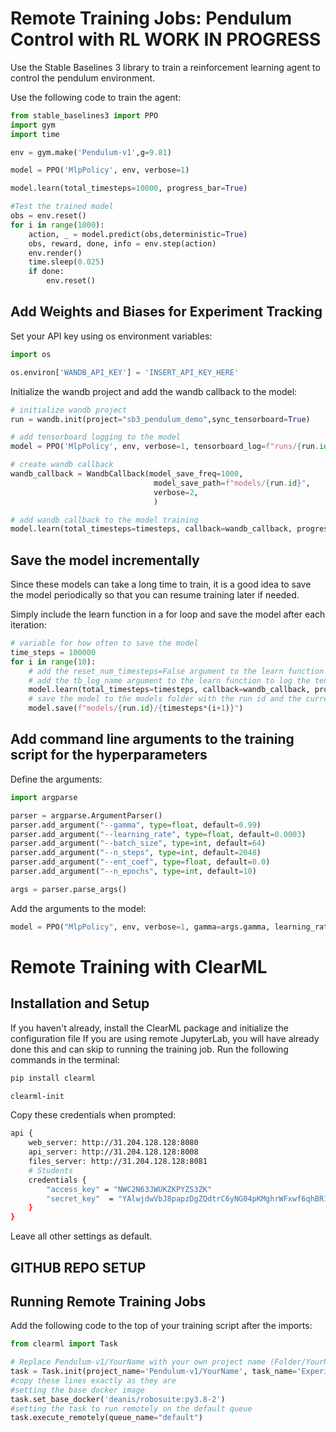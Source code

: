 # Remote Training Jobs: Pendulum Control with RL WORK IN PROGRESS

Use the Stable Baselines 3 library to train a reinforcement learning agent to control the pendulum environment.

Use the following code to train the agent:

```python
from stable_baselines3 import PPO
import gym
import time

env = gym.make('Pendulum-v1',g=9.81)

model = PPO('MlpPolicy', env, verbose=1)

model.learn(total_timesteps=10000, progress_bar=True)

#Test the trained model
obs = env.reset()
for i in range(1000):
    action, _ = model.predict(obs,deterministic=True)
    obs, reward, done, info = env.step(action)
    env.render()
    time.sleep(0.025)
    if done:
        env.reset()
```

## Add Weights and Biases for Experiment Tracking

Set your API key using os environment variables:

```python
import os

os.environ['WANDB_API_KEY'] = 'INSERT_API_KEY_HERE'
```
Initialize the wandb project and add the wandb callback to the model:
```python
# initialize wandb project
run = wandb.init(project="sb3_pendulum_demo",sync_tensorboard=True)

# add tensorboard logging to the model
model = PPO('MlpPolicy', env, verbose=1, tensorboard_log=f"runs/{run.id}")

# create wandb callback
wandb_callback = WandbCallback(model_save_freq=1000,
                                model_save_path=f"models/{run.id}",
                                verbose=2,
                                )

# add wandb callback to the model training
model.learn(total_timesteps=timesteps, callback=wandb_callback, progress_bar=True, tb_log_name=f"runs/{run.id}")
```

## Save the model incrementally
Since these models can take a long time to train, it is a good idea to save the model periodically so that you can resume training later if needed.

Simply include the learn function in a for loop and save the model after each iteration:

```python
# variable for how often to save the model
time_steps = 100000
for i in range(10):
    # add the reset_num_timesteps=False argument to the learn function to prevent the model from resetting the timestep counter
    # add the tb_log_name argument to the learn function to log the tensorboard data to the correct folder
    model.learn(total_timesteps=timesteps, callback=wandb_callback, progress_bar=True, reset_num_timesteps=False,tb_log_name=f"runs/{run.id}")
    # save the model to the models folder with the run id and the current timestep
    model.save(f"models/{run.id}/{timesteps*(i+1)}")
``` 

## Add command line arguments to the training script for the hyperparameters

Define the arguments:
```python
import argparse

parser = argparse.ArgumentParser()
parser.add_argument("--gamma", type=float, default=0.99)
parser.add_argument("--learning_rate", type=float, default=0.0003)
parser.add_argument("--batch_size", type=int, default=64)
parser.add_argument("--n_steps", type=int, default=2048)
parser.add_argument("--ent_coef", type=float, default=0.0)
parser.add_argument("--n_epochs", type=int, default=10)

args = parser.parse_args()
```
Add the arguments to the model:

```python
model = PPO("MlpPolicy", env, verbose=1, gamma=args.gamma, learning_rate=args.learning_rate, batch_size=args.batch_size, n_steps=args.n_steps, ent_coef=args.ent_coef, n_epochs=args.n_epochs)
```

# Remote Training with ClearML

## Installation and Setup
If you haven't already, install the ClearML package and initialize the configuration file If you are using remote JupyterLab, you will have already done this and can skip to running the training job. Run the following commands in the terminal:

```bash
pip install clearml

clearml-init
```
Copy these credentials when prompted:

```bash
api { 
    web_server: http://31.204.128.128:8080
    api_server: http://31.204.128.128:8008
    files_server: http://31.204.128.128:8081
    # Students
    credentials {
        "access_key" = "NWC2N63JWUKZKPYZS3ZK"
        "secret_key"  = "YAlwjdwVbJ8papzDgZQdtrC6yNG04pKMghrWFxwf6qhBR12kj9"
    }
}
```
Leave all other settings as default.

## GITHUB REPO SETUP

## Running Remote Training Jobs

Add the following code to the top of your training script after the imports:

```python
from clearml import Task

# Replace Pendulum-v1/YourName with your own project name (Folder/YourName, e.g. 2022-Y2B-RoboSuite/Michael)
task = Task.init(project_name='Pendulum-v1/YourName', task_name='Experiment1')
#copy these lines exactly as they are
#setting the base docker image
task.set_base_docker('deanis/robosuite:py3.8-2')
#setting the task to run remotely on the default queue
task.execute_remotely(queue_name="default")
```

